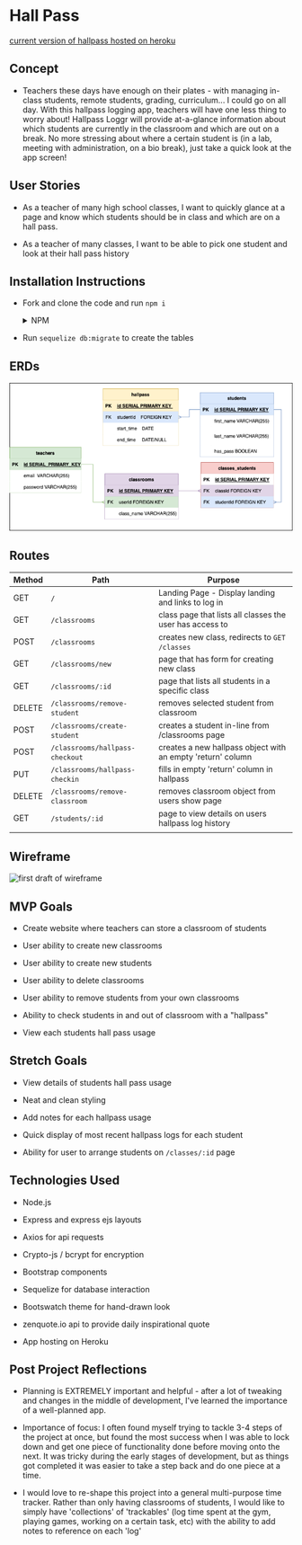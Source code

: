 # Hall Pass

[current version of hallpass hosted on heroku](https://hallpass-loggr.herokuapp.com/)

## Concept

* Teachers these days have enough on their plates - with managing in-class students, remote students, grading, curriculum... I could go on all day.  With this hallpass logging app, teachers will have one less thing to worry about!  Hallpass Loggr will provide at-a-glance information about which students are currently in the classroom and which are out on a break.  No more stressing about where a certain student is (in a lab, meeting with administration, on a bio break), just take a quick look at the app screen!

## User Stories

* As a teacher of many high school classes, I want to quickly glance at a page and know which students should be in class and which are on a hall pass.

* As a teacher of many classes, I want to be able to pick one student and look at their hall pass history

## Installation Instructions
- Fork and clone the code and run `npm i` 
  <details>
    <summary> NPM </summary>

    - axios
    - bcrypt
    - bootswatch
    - cookie-parser
    - crypto-js
    - dotenv
    - ejs 
    - express
    - express-ejs-layouts
    - method-override
    - pg
    - sequelize
    - sequelize-cli

  </details>

- Run `sequelize db:migrate` to create the tables

## ERDs

![an ERD of my project](./hallpassERD.drawio.png)

## Routes

| Method | Path                            | Purpose                                                     |
|--------|---------------------------------|-------------------------------------------------------------|
| GET    | `/`                             | Landing Page - Display landing and links to log in          |
| GET    | `/classrooms`                   | class page that lists all classes the user has access to    |
| POST   | `/classrooms`                   | creates new class, redirects to `GET /classes`              |
| GET    | `/classrooms/new`               | page that has form for creating new class                   |
| GET    | `/classrooms/:id`               | page that lists all students in a specific class            |
| DELETE | `/classrooms/remove-student`    | removes selected student from classroom                     |
| POST   | `/classrooms/create-student`    | creates a student in-line from /classrooms page             |
| POST   | `/classrooms/hallpass-checkout` | creates a new hallpass object with an empty 'return' column |
| PUT    | `/classrooms/hallpass-checkin`  | fills in empty 'return' column in hallpass                  |
| DELETE | `/classrooms/remove-classroom`  | removes classroom object from users show page               |
| GET    | `/students/:id`                 | page to view details on users hallpass log history          |
|        |                                 |                                                             |

## Wireframe

![first draft of wireframe](./wireframe.png)

## MVP Goals

* Create website where teachers can store a classroom of students

* User ability to create new classrooms

* User ability to create new students

* User ability to delete classrooms

* User ability to remove students from your own classrooms

* Ability to check students in and out of classroom with a "hallpass"

* View each students hall pass usage



## Stretch Goals

* View details of students hall pass usage 

* Neat and clean styling 

* Add notes for each hallpass usage

* Quick display of most recent hallpass logs for each student

* Ability for user to arrange students on `/classes/:id` page



## Technologies Used

* Node.js

* Express and express ejs layouts

* Axios for api requests

* Crypto-js / bcrypt for encryption

* Bootstrap components

* Sequelize for database interaction

* Bootswatch theme for hand-drawn look

* zenquote.io api to provide daily inspirational quote

* App hosting on Heroku

## Post Project Reflections

* Planning is EXTREMELY important and helpful - after a lot of tweaking and changes in the middle of development, I've learned the importance of a well-planned app.

* Importance of focus:  I often found myself trying to tackle 3-4 steps of the project at once, but found the most success when I was able to lock down and get one piece of functionality done before moving onto the next.  It was tricky during the early stages of development, but as things got completed it was easier to take a step back and do one piece at a time.

* I would love to re-shape this project into a general multi-purpose time tracker.  Rather than only having classrooms of students, I would like to simply have 'collections' of 'trackables' (log time spent at the gym, playing games, working on a certain task, etc) with the ability to add notes to reference on each 'log'

